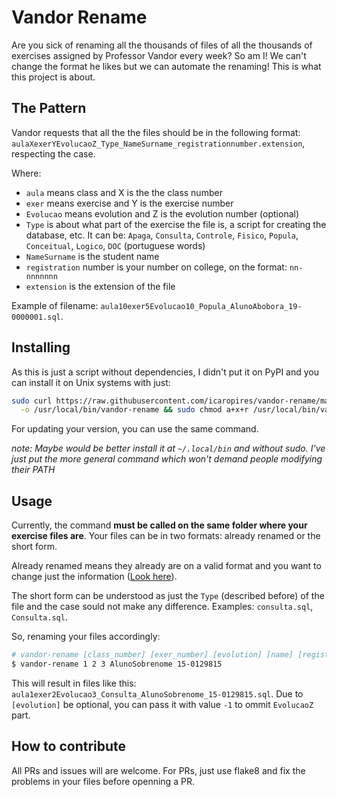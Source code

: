 # Vandor Rename

Are you sick of renaming all the thousands of files of all the thousands of exercises assigned
by Professor Vandor every week? So am I! We can't change the format he likes but we can automate
the renaming! This is what this project is about.

## The Pattern

Vandor requests that all the the files should be in the following format:
`aulaXexerYEvolucaoZ_Type_NameSurname_registrationnumber.extension`, respecting the case.

Where:
* `aula` means class and X is the the class number
* `exer` means exercise and Y is the exercise number
* `Evolucao` means evolution and Z is the evolution number (optional)
* `Type` is about what part of the exercise the file is, a script for
creating the database, etc. It can be: `Apaga`, `Consulta`, `Controle`,
`Fisico`, `Popula`, `Conceitual`, `Logico`, `DOC` (portuguese words)
* `NameSurname` is the student name
* `registration` number is your number on college, on the format: `nn-nnnnnnn`
* `extension` is the extension of the file

Example of filename: `aula10exer5Evolucao10_Popula_AlunoAbobora_19-0000001.sql`.

## Installing

As this is just a script without dependencies, I didn't put it on PyPI and you can install it 
on Unix systems with just:

``` bash
sudo curl https://raw.githubusercontent.com/icaropires/vandor-rename/master/vandor-rename.py \
  -o /usr/local/bin/vandor-rename && sudo chmod a+x+r /usr/local/bin/vandor-rename
```

For updating your version, you can use the same command.

*note: Maybe would be better install it at `~/.local/bin` and without sudo. I've just put the
more general command which won't demand people modifying their PATH*

## Usage

Currently, the command **must be called on the same folder where your exercise files are**.
Your files can be in two formats: already renamed or the short form.

Already renamed means they already are on a valid format and you want to change just the
information ([Look here](https://github.com/icaropires/vandor-rename#the-pattern)).

The short form can be understood as just the `Type` (described before) of the file and the
case sould not make any difference. Examples: `consulta.sql`, `Consulta.sql`.

So, renaming your files accordingly:

``` bash
# vandor-rename [class_number] [exer_number] [evolution] [name] [registration_number]
$ vandor-rename 1 2 3 AlunoSobrenome 15-0129815
```

This will result in files like this: `aula1exer2Evolucao3_Consulta_AlunoSobrenome_15-0129815.sql`.
Due to `[evolution]` be optional, you can pass it with value `-1` to ommit `EvolucaoZ` part.


## How to contribute

All PRs and issues will are welcome.
For PRs, just use flake8 and fix the problems in your files before openning a PR.
